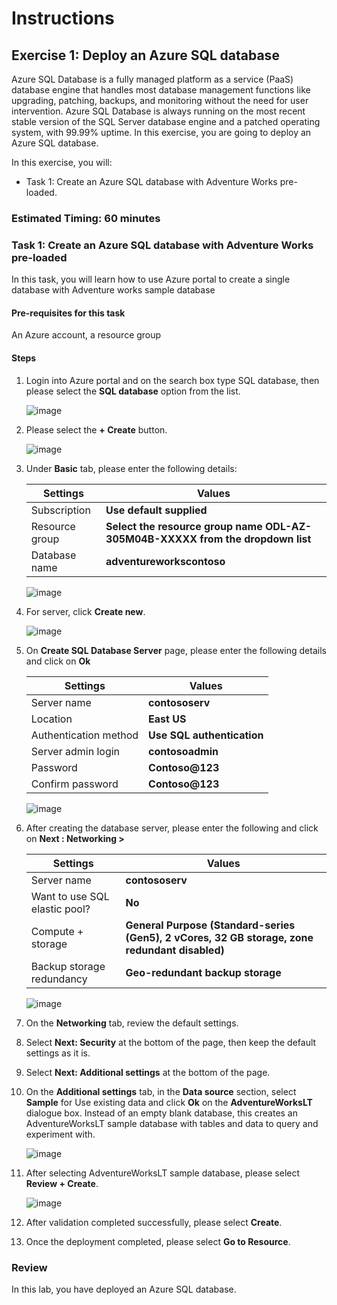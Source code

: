 # Instructions

## Exercise 1: Deploy an Azure SQL database

Azure SQL Database is a fully managed platform as a service (PaaS) database engine that handles most database management functions like upgrading, patching, backups, and monitoring without the need for user intervention. Azure SQL Database is always running on the most recent stable version of the SQL Server database engine and a patched operating system, with 99.99% uptime. In this exercise, you are going to deploy an Azure SQL database. 

In this exercise, you will:

+ Task 1: Create an Azure SQL database with Adventure Works pre-loaded.

### Estimated Timing: 60 minutes

### Task 1: Create an Azure SQL database with Adventure Works pre-loaded

In this task, you will learn how to use Azure portal to create a single database with Adventure works sample database

#### Pre-requisites for this task

An Azure account, a resource group

#### Steps

1. Login into Azure portal and on the search box type SQL database, then please select the **SQL database** option from the list.

    ![image](../media/db1.png)

2. Please select the **+ Create** button.

    ![image](../media/db2.png)

3. Under **Basic** tab, please enter the following details:

    | Settings | Values |
    |  -- | -- |
    | Subscription | **Use default supplied** |
    | Resource group | **Select the resource group name ODL-AZ-305M04B-XXXXX from the dropdown list** |
    | Database name | **adventureworkscontoso** |
   
    ![image](../media/db3.png) 

4. For server, click **Create new**.

    ![image](../media/db4.png) 

5. On **Create SQL Database Server** page, please enter the following details and click on **Ok**

    | Settings | Values |
    |  -- | -- |      
    | Server name | **contososerv** |
    | Location | **East US** |
    | Authentication method | **Use SQL authentication** |
    | Server admin login | **contosoadmin** 
    | Password |  **Contoso@123** 
    | Confirm password | **Contoso@123** |    
    
    ![image](../media/db5.png)     

6. After creating the database server, please enter the following and click on **Next : Networking >**

    | Settings | Values |
    |  -- | -- |      
    | Server name | **contososerv** |
    | Want to use SQL elastic pool? | **No** |    |
    | Compute + storage | **General Purpose (Standard-series (Gen5), 2 vCores, 32 GB storage, zone redundant disabled)** |
    | Backup storage redundancy |  **Geo-redundant backup storage** |
    
    ![image](../media/db6a.png) 

7. On the **Networking** tab, review the default settings.

8. Select **Next: Security** at the bottom of the page, then keep the default settings as it is.

9. Select **Next: Additional settings** at the bottom of the page.

10. On the **Additional settings** tab, in the **Data source** section, select **Sample** for Use existing data and click **Ok** on the **AdventureWorksLT** dialogue box. Instead of an empty blank database, this creates an AdventureWorksLT sample database with tables and data to query and experiment with.

    ![image](../media/db9.png)

11. After selecting AdventureWorksLT sample database, please select **Review + Create**.

    ![image](../media/db10.png)

12. After validation completed successfully, please select **Create**.

13. Once the deployment completed, please select **Go to Resource**.


### Review

In this lab, you have deployed an Azure SQL database.
